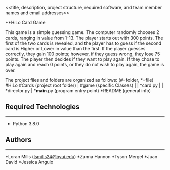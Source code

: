 <<title, description, project structure, required software, and team member names and email addresses>>

**HiLo Card Game

This game is a simple guessing game. The computer randomly chooses 2 cards, ranging in value from 1-13. The player starts 
out with 300 points. The first of the two cards is revealed, and the player has to guess if the second card is Higher or 
Lower in value than the first. If the player guesses correctly, they gain 100 points; however, if they guess wrong, they 
lose 75 points. The player then decides if they want to play again. 
If they chose to play again and reach 0 points, or they do not wish to play again, the game is over. 

The project files and folders are organized as follows: (#=folder, *=file)
#HiLo
  #Cards		(project root folder)
  |  #game		(specific Classes)
  |  |  *card.py
  |  |  *director.py
  |  *__main__.py       (program entry point)
  *README		(general info)


## Required Technologies
---
* Python 3.8.0

## Authors
---
*Loran Mills		(lsmills24@byui.edu)
*Zanna Hannon
*Tyson Mergel
*Juan David
*Jessica Angulo
